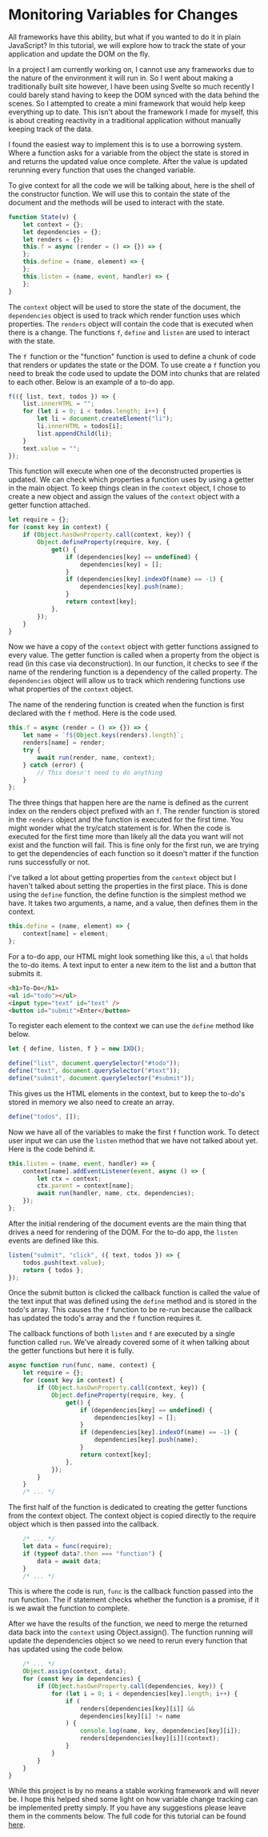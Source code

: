 # Monitoring Variables for Changes
All frameworks have this ability, but what if you wanted to do it in plain JavaScript? In this tutorial, we will explore how to track the state of your application and update the DOM on the fly.

In a project I am currently working on, I cannot use any frameworks due to the nature of the environment it will run in. So I went about making a traditionally built site however, I have been using Svelte so much recently I could barely stand having to keep the DOM synced with the data behind the scenes. So I attempted to create a mini framework that would help keep everything up to date. This isn't about the framework I made for myself, this is about creating reactivity in a traditional application without manually keeping track of the data.

I found the easiest way to implement this is to use a borrowing system. Where a function asks for a variable from the object the state is stored in and returns the updated value once complete. After the value is updated rerunning every function that uses the changed variable.

To give context for all the code we will be talking about, here is the shell of the constructor function. We will use this to contain the state of the document and the methods will be used to interact with the state.

```javascript
function State(v) {
    let context = {};
    let dependencies = {};
    let renders = {};
    this.f = async (render = () => {}) => {
    };
    this.define = (name, element) => {
    };
    this.listen = (name, event, handler) => {
    };
}
```

The `context` object will be used to store the state of the document, the `dependencies` object is used to track which render function uses which properties. The `renders` object will contain the code that is executed when there is a change. The functions `f`, `define` and `listen` are used to interact with the state.

The `f `function or the "function" function is used to define a chunk of code that renders or updates the state or the DOM. To use create a `f` function you need to break the code used to update the DOM into chunks that are related to each other. Below is an example of a to-do app.

```javascript
f(({ list, text, todos }) => {
    list.innerHTML = "";
    for (let i = 0; i < todos.length; i++) {
        let li = document.createElement("li");
        li.innerHTML = todos[i];
        list.appendChild(li);
    }
    text.value = "";
});
```

This function will execute when one of the deconstructed properties is updated. We can check which properties a function uses by using a getter in the main object. To keep things clean in the `context` object, I chose to create a new object and assign the values of the `context` object with a getter function attached. 

```javascript
let require = {};
for (const key in context) {
    if (Object.hasOwnProperty.call(context, key)) {
        Object.defineProperty(require, key, {
            get() {
                if (dependencies[key] == undefined) {
                    dependencies[key] = [];
                }
                if (dependencies[key].indexOf(name) == -1) {
                    dependencies[key].push(name);
                }
                return context[key];
            },
        });
    }
}
```

Now we have a copy of the `context` object with getter functions assigned to every value. The getter function is called when a property from the object is read (in this case via deconstruction). In our function, it checks to see if the name of the rendering function is a dependency of the called property. The `dependencies` object will allow us to track which rendering functions use what properties of the `context` object. 

The name of the rendering function is created when the function is first declared with the `f` method. Here is the code used.

```javascript
this.f = async (render = () => {}) => {
    let name = `f${Object.keys(renders).length}`;
    renders[name] = render;
    try {
        await run(render, name, context);
    } catch (error) {
        // This doesn't need to do anything
    }
};
```

The three things that happen here are the name is defined as the current index on the renders object prefixed with an `f`. The render function is stored in the `renders` object and the function is executed for the first time. You might wonder what the try/catch statement is for. When the code is executed for the first time more than likely all the data you want will not exist and the function will fail. This is fine only for the first run, we are trying to get the dependencies of each function so it doesn't matter if the function runs successfully or not. 

I've talked a lot about getting properties from the `context` object but I haven't talked about setting the properties in the first place. This is done using the `define` function, the define function is the simplest method we have. It takes two arguments, a name, and a value, then defines them in the context.

```javascript
this.define = (name, element) => {
    context[name] = element;
};
```

For a to-do app, our HTML might look something like this, a `ul` that holds the to-do items. A text input to enter a new item to the list and a button that submits it.

```html
<h1>To-Do</h1>
<ul id="todo"></ul>
<input type="text" id="text" />
<button id="submit">Enter</button>
```

To register each element to the context we can use the `define` method like below.

```javascript
let { define, listen, f } = new IXO();

define("list", document.querySelector("#todo"));
define("text", document.querySelector("#text"));
define("submit", document.querySelector("#submit"));
```

This gives us the HTML elements in the context, but to keep the to-do's stored in memory we also need to create an array.

```javascript
define("todos", []);
```

Now we have all of the variables to make the first `f` function work. To detect user input we can use the `listen` method that we have not talked about yet. Here is the code behind it.

```javascript
this.listen = (name, event, handler) => {
    context[name].addEventListener(event, async () => {
        let ctx = context;
        ctx.parent = context[name];
        await run(handler, name, ctx, dependencies);
    });
};
```

After the initial rendering of the document events are the main thing that drives a need for rendering of the DOM. For the to-do app, the `listen` events are defined like this.

```javascript
listen("submit", "click", ({ text, todos }) => {
    todos.push(text.value);
    return { todos };
});
```

Once the submit button is clicked the callback function is called the value of the text input that was defined using the `define` method and is stored in the todo's array. This causes the `f` function to be re-run because the callback has updated the todo's array and the `f` function requires it.

The callback functions of both `listen` and `f` are executed by a single function called `run`. We've already covered some of it when talking about the getter functions but here it is fully.

```javascript
async function run(func, name, context) {
    let require = {};
    for (const key in context) {
        if (Object.hasOwnProperty.call(context, key)) {
            Object.defineProperty(require, key, {
                get() {
                    if (dependencies[key] == undefined) {
                        dependencies[key] = [];
                    }
                    if (dependencies[key].indexOf(name) == -1) {
                        dependencies[key].push(name);
                    }
                    return context[key];
                },
            });
        }
    }
	/* ... */
```

The first half of the function is dedicated to creating the getter functions from the context object. The context object is copied directly to the require object which is then passed into the callback.

```javascript
	/* ... */
    let data = func(require);
    if (typeof data?.then === "function") {
        data = await data;
    }
	/* ... */
```

This is where the code is run, `func` is the callback function passed into the run function. The if statement checks whether the function is a promise, if it is we await the function to complete.

After we have the results of the function, we need to merge the returned data back into the `context` using Object.assign().  The function running will update the dependencies object so we need to rerun every function that has updated using the code below.

```javascript
	/* ... */
    Object.assign(context, data);
    for (const key in dependencies) {
        if (Object.hasOwnProperty.call(dependencies, key)) {
            for (let i = 0; i < dependencies[key].length; i++) {
                if (
                    renders[dependencies[key][i]] &&
                    dependencies[key][i] != name
                ) {
                    console.log(name, key, dependencies[key][i]);
                    renders[dependencies[key][i]](context);
                }
            }
        }
    }
}
```

While this project is by no means a stable working framework and will never be. I hope this helped shed some light on how variable change tracking can be implemented pretty simply. If you have any suggestions please leave them in the comments below. The full code for this tutorial can be found [here](https://gist.github.com/lakefox/a94be6d342f4a836301d7b172756aa7c).